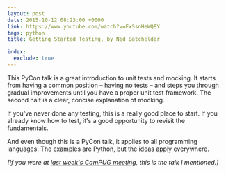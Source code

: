 ```yaml
---
layout: post
date: 2015-10-12 08:23:00 +0000
link: https://www.youtube.com/watch?v=FxSsnHeWQBY
tags: python
title: Getting Started Testing, by Ned Batchelder

index:
  exclude: true
---
```


This PyCon talk is a great introduction to unit tests and mocking.
It starts from having a common position &ndash; having no tests &ndash; and steps you through gradual improvements until you have a proper unit test framework.
The second half is a clear, concise explanation of mocking.

If you've never done any testing, this is a really good place to start.
If you already know how to test, it's a good opportunity to revisit the fundamentals.

And even though this is a PyCon talk, it applies to all programming languages.
The examples are Python, but the ideas apply everywhere.

*[If you were at [last week's CamPUG meeting](http://www.meetup.com/CamPUG/events/225157250/), this is the talk I mentioned.]*